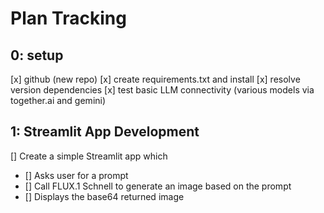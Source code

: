 # Plan Tracking

## 0: setup
[x] github (new repo)
[x] create requirements.txt and install
[x] resolve version dependencies
[x] test basic LLM connectivity (various models via together.ai and gemini)

## 1: Streamlit App Development
[] Create a simple Streamlit app which
- [] Asks user for a prompt
- [] Call FLUX.1 Schnell to generate an image based on the prompt
- [] Displays the base64 returned image
